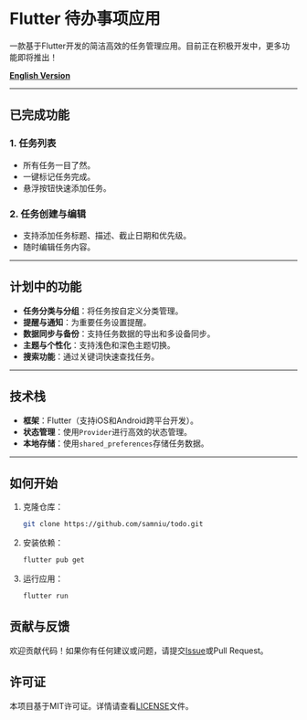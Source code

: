 # Flutter 待办事项应用

一款基于Flutter开发的简洁高效的任务管理应用。目前正在积极开发中，更多功能即将推出！

**[English Version](README.md)**

---

## 已完成功能

### 1. **任务列表** 
- 所有任务一目了然。  
- 一键标记任务完成。  
- 悬浮按钮快速添加任务。  

### 2. **任务创建与编辑** 
- 支持添加任务标题、描述、截止日期和优先级。  
- 随时编辑任务内容。  

---

## 计划中的功能

- **任务分类与分组**：将任务按自定义分类管理。  
- **提醒与通知**：为重要任务设置提醒。  
- **数据同步与备份**：支持任务数据的导出和多设备同步。  
- **主题与个性化**：支持浅色和深色主题切换。  
- **搜索功能**：通过关键词快速查找任务。  

---

## 技术栈

- **框架**：Flutter（支持iOS和Android跨平台开发）。  
- **状态管理**：使用`Provider`进行高效的状态管理。  
- **本地存储**：使用`shared_preferences`存储任务数据。  

---

## 如何开始

1. 克隆仓库：  
   ```bash
   git clone https://github.com/samniu/todo.git

2. 安装依赖：
    ```bash
    flutter pub get

3. 运行应用：
    ```bash
    flutter run

## 贡献与反馈
欢迎贡献代码！如果你有任何建议或问题，请提交[Issue](https://github.com/samniu/todo/issues)或Pull Request。

## 许可证
本项目基于MIT许可证。详情请查看[LICENSE](LICENSE)文件。